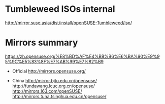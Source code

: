 # Tumbleweed ISOs internal
http://mirror.suse.asia/dist/install/openSUSE-Tumbleweed/iso/

# Mirrors summary
https://zh.opensuse.org/%E8%BD%AF%E4%BB%B6%E6%BA%90%E9%95%9C%E5%83%8F%E7%AB%99%E7%82%B9

+ Official
http://mirrors.opensuse.org/

+ China
http://mirror.bjtu.edu.cn/opensuse/
http://fundawang.lcuc.org.cn/opensuse/
http://mirrors.163.com/openSUSE/
http://mirrors.tuna.tsinghua.edu.cn/opensuse/
